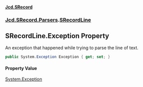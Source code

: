 #### [Jcd.SRecord](index.md 'index')
### [Jcd.SRecord.Parsers](Jcd.SRecord.Parsers.md 'Jcd.SRecord.Parsers').[SRecordLine](Jcd.SRecord.Parsers.SRecordLine.md 'Jcd.SRecord.Parsers.SRecordLine')

## SRecordLine.Exception Property

An exception that happened while trying to parse the line of text.

```csharp
public System.Exception Exception { get; set; }
```

#### Property Value
[System.Exception](https://docs.microsoft.com/en-us/dotnet/api/System.Exception 'System.Exception')